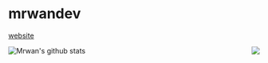 # mrwandev

<a href="https://mrwandev.github.io/">website</a>

<a href="https://github.com/mrwandev">
  <img align="left" src="https://github-readme-stats.vercel.app/api/top-langs/?username=mrwandev&langs_count=10&theme=tokyonight" alt="Mrwan's github stats"/>
</a>
<a href="https://github.com/mrwandev">
  <img align="right" src="https://github-readme-stats.vercel.app/api?username=mrwandev&show_icons=true&theme=tokyonight"/>
</a>

